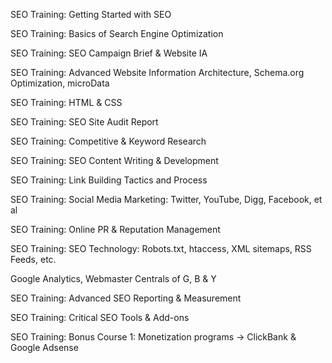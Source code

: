SEO Training: Getting Started with SEO

SEO Training: Basics of Search Engine Optimization

SEO Training: SEO Campaign Brief & Website IA

SEO Training: Advanced Website Information Architecture, Schema.org Optimization, microData

SEO Training: HTML  & CSS

SEO Training: SEO Site Audit Report

SEO Training: Competitive & Keyword Research

SEO Training: SEO Content Writing & Development

SEO Training: Link Building Tactics and Process

SEO Training: Social Media Marketing: Twitter, YouTube, Digg, Facebook, et al

SEO Training: Online PR & Reputation Management

SEO Training: SEO Technology: Robots.txt, htaccess, XML sitemaps, RSS Feeds, etc.

Google Analytics, Webmaster Centrals of G, B & Y

SEO Training: Advanced SEO Reporting & Measurement

SEO Training: Critical SEO Tools & Add-ons

SEO Training: Bonus Course 1: Monetization programs -> ClickBank & Google Adsense